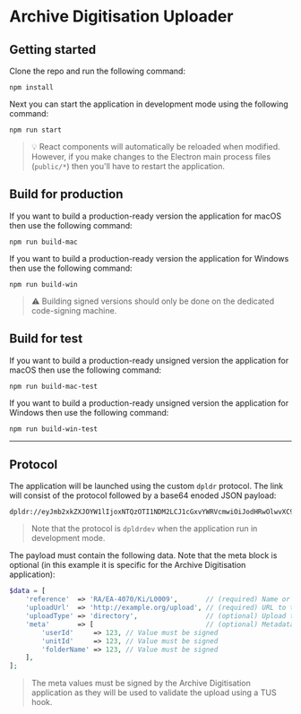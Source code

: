 # Archive Digitisation Uploader

## Getting started

Clone the repo and run the following command:

```console
npm install
```

Next you can start the application in development mode using the following command:

```console
npm run start
```

> 💡 React components will automatically be reloaded when modified. However, if you make changes to the Electron main process files (`public/*`) then you'll have to restart the application.

## Build for production

If you want to build a production-ready version the application for macOS then use the following command:

```console
npm run build-mac
```

If you want to build a production-ready version the application for Windows then use the following command:

```console
npm run build-win
```

> ⚠️ Building signed versions should only be done on the dedicated code-signing machine.

## Build for test

If you want to build a production-ready unsigned version the application for macOS then use the following command:

```console
npm run build-mac-test
```

If you want to build a production-ready unsigned version the application for Windows then use the following command:

```console
npm run build-win-test
```

---

## Protocol

The application will be launched using the custom `dpldr` protocol. The link will consist of the protocol followed by a base64 enoded JSON payload:

```text
dpldr://eyJmb2xkZXJOYW1lIjoxNTQzOTI1NDM2LCJ1cGxvYWRVcmwiOiJodHRwOlwvXC9leGFtcGxlLm9yZ1wvdXBsb2FkIiwibWV0YSI6eyJ1c2VySWQiOjEyMywidW5pdElkIjoxMjMsImZvbGRlck5hbWUiOjE1NDM5MjU0MzZ9fQ==
```

> Note that the protocol is `dpldrdev` when the application run in development mode.

The payload must contain the following data. Note that the meta block is optional (in this example it is specific for the Archive Digitisation application):

```php
$data = [
    'reference'  => 'RA/EA-4070/Ki/L0009',       // (required) Name or reference that lets the user identify of the upload
    'uploadUrl'  => 'http://example.org/upload', // (required) URL to the tusd endpoint
    'uploadType' => 'directory',                 // (optional) Upload type. The allowed types are 'directory' and 'tar' (default: 'directory')
    'meta'       => [                            // (optional) Metadata that is sent back to the tusd server when the upload starts
        'userId'     => 123, // Value must be signed
        'unitId'     => 123, // Value must be signed
        'folderName' => 123, // Value must be signed
    ],
];
```

> The meta values must be signed by the Archive Digitisation application as they will be used to validate the upload using a TUS hook.
